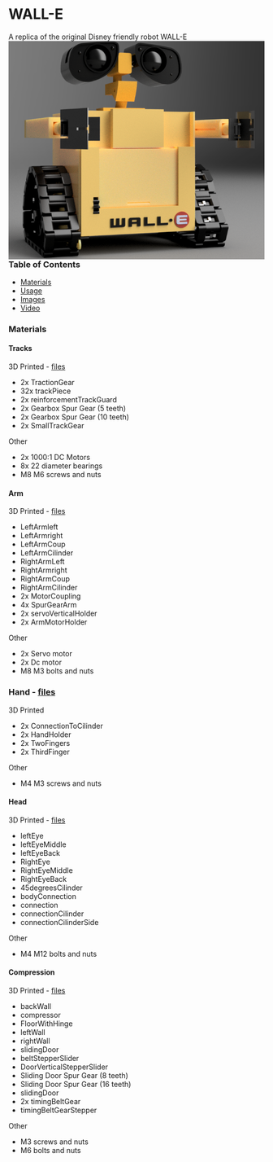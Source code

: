# WALL-E
A replica of the original Disney friendly robot WALL-E
<img src="/Images/walleRender.png" align="right" />

### Table of Contents  
* [Materials](#Materials)  
* [Usage](#Usage)   
* [Images](#Images) 
* [Video](#Video)
<a name="Materials"/> </a>
### Materials

#### Tracks
3D Printed - [files](/3D%20Parts/Tracks)
* 2x TractionGear
* 32x trackPiece
* 2x reinforcementTrackGuard
* 2x Gearbox Spur Gear (5 teeth)
* 2x Gearbox Spur Gear (10 teeth)
* 2x SmallTrackGear  

Other
* 2x 1000:1 DC Motors
* 8x 22 diameter bearings
* M8 M6 screws and nuts

#### Arm 
3D Printed - [files](/3D%20Parts/Arm)
* LeftArmleft
* LeftArmright
* LeftArmCoup
* LeftArmCilinder
* RightArmLeft
* RightArmright
* RightArmCoup
* RightArmCilinder
* 2x MotorCoupling
* 4x SpurGearArm
* 2x servoVerticalHolder
* 2x ArmMotorHolder  

Other
* 2x Servo motor
* 2x Dc motor
* M8 M3 bolts and nuts

### Hand - [files](/3D%20Parts/Hand)
3D Printed
* 2x ConnectionToCilinder
* 2x HandHolder
* 2x TwoFingers
* 2x ThirdFinger  

Other
* M4 M3 screws and nuts

#### Head 
3D Printed - [files](/3D%20Parts/Head)
* leftEye
* leftEyeMiddle
* leftEyeBack
* RightEye
* RightEyeMiddle
* RightEyeBack
* 45degreesCilinder
* bodyConnection
* connection
* connectionCilinder
* connectionCilinderSide  

Other
* M4 M12 bolts and nuts

#### Compression 
3D Printed - [files](/3D%20Parts/Compression)
* backWall
* compressor
* FloorWithHinge
* leftWall
* rightWall
* slidingDoor
* beltStepperSlider
* DoorVerticalStepperSlider
* Sliding Door Spur Gear (8 teeth)
* Sliding Door Spur Gear (16 teeth)
* slidingDoor
* 2x timingBeltGear
* timingBeltGearStepper  

Other
* M3 screws and nuts
* M6 bolts and nuts




